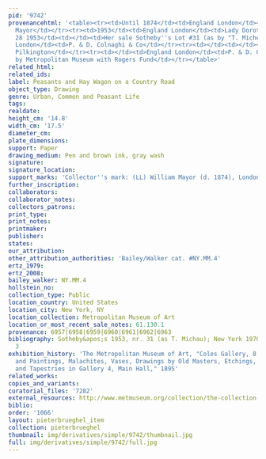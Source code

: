 ```yaml
---
pid: '9742'
provenancehtml: '<table><tr><td>Until 1874</td><td>England London</td><td>William
  Mayor</td></tr><tr><td>1953</td><td>England London</td><td>Lady Dorothea Head</td></tr><tr><td>Jan
  28 1953</td><td></td><td>Her sale Sotheby''s Lot #31 (as by "T. Micheau")</td></tr><tr><td></td><td>England
  London</td><td>P. & D. Colnaghi & Co</td></tr><tr><td></td><td></td><td>Alan D.
  Pilkington</td></tr><tr><td></td><td>England London</td><td>P. & D. Colnaghi & Co</td></tr><tr><td>1961</td><td></td><td>Purchased
  by Metropolitan Museum with Rogers Fund</td></tr></table>'
related_html:
related_ids:
label: Peasants and Hay Wagon on a Country Road
object_type: Drawing
genre: Urban, Common and Peasant Life
tags:
realdate:
height_cm: '14.8'
width_cm: '17.5'
diameter_cm:
plate_dimensions:
support: Paper
drawing_medium: Pen and brown ink, gray wash
signature:
signature_location:
support_marks: 'Collector''s mark: (LL) William Mayor (d. 1874), London (Lugt 2799)'
further_inscription:
collaborators:
collaborator_notes:
collectors_patrons:
print_type:
print_notes:
printmaker:
publisher:
states:
our_attribution:
other_attribution_authorities: 'Bailey/Walker cat. #NY.MM.4'
ertz_1979:
ertz_2008:
bailey_walker: NY.MM.4
hollstein_no:
collection_type: Public
location_country: United States
location_city: New York, NY
location_collection: Metropolitan Museum of Art
location_or_most_recent_sale_notes: 61.130.1
provenance: 6957|6958|6959|6960|6961|6962|6963
bibliography: Sotheby&apos;s 1953, nr. 31 (as T. Michau); New York 1970, nr. 1, p.
  3
exhibition_history: 'The Metropolitan Museum of Art, "Coles Gallery, 8: Tapestries
  and Paintings, Malachites, Vases, Drawings by Old Masters, Etchings, Photographs,
  and Tapestries in Gallery 4, Main Hall," 1895'
related_works:
copies_and_variants:
curatorial_files: '7282'
external_resources: http://www.metmuseum.org/collection/the-collection-online/search/335120?rpp=20&pg=1&ft=jan%2Bbrueghel%2Bthe%2Belder&pos=18&imgno=0&tabname=object-information
biblio:
order: '1066'
layout: pieterbrueghel_item
collection: pieterbrueghel
thumbnail: img/derivatives/simple/9742/thumbnail.jpg
full: img/derivatives/simple/9742/full.jpg
---
```

